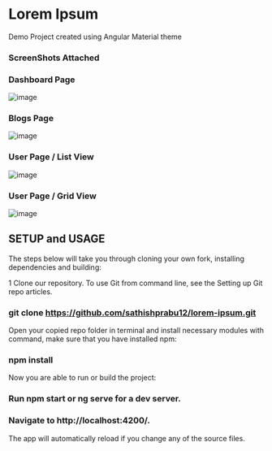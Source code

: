 # Lorem Ipsum
Demo Project created using Angular Material theme

### ScreenShots Attached

### Dashboard Page
![image](https://github.com/sathishprabu12/lorem-ipsum/assets/70429657/ac167319-094c-4a45-9660-381a0c5bef42)

### Blogs Page
![image](https://github.com/sathishprabu12/lorem-ipsum/assets/70429657/c7bc90b6-bc8b-4061-8321-63dfc91e286f)

### User Page / List View
![image](https://github.com/sathishprabu12/lorem-ipsum/assets/70429657/72b59fa7-3d30-4fba-8474-ce23cc76f781)

### User Page / Grid View
![image](https://github.com/sathishprabu12/lorem-ipsum/assets/70429657/dafb055c-245b-496e-8ca0-eb97c692792c)



## SETUP and USAGE
The steps below will take you through cloning your own fork, installing dependencies and building:

1 Clone our repository. To use Git from command line, see the Setting up Git repo articles.
### git clone https://github.com/sathishprabu12/lorem-ipsum.git
Open your copied repo folder in terminal and install necessary modules with command, make sure that you have installed npm:
### npm install
Now you are able to run or build the project:
### Run npm start or ng serve for a dev server. 
### Navigate to http://localhost:4200/. 
The app will automatically reload if you change any of the source files.







